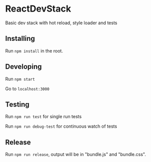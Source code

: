 # ReactDevStack
Basic dev stack with hot reload, style loader and tests

## Installing
Run `npm install` in the root.

## Developing
Run `npm start`

Go to `localhost:3000`

## Testing
Run `npm run test` for single run tests

Run `npm run debug-test` for continuous watch of tests

## Release
Run `npm run release`, output will be in "bundle.js" and "bundle.css".